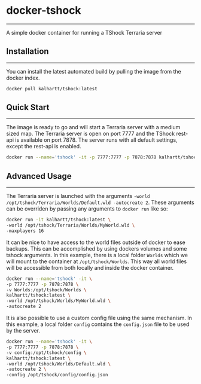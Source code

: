 # docker-tshock
---------------

A simple docker container for running a TShock Terraria server

## Installation
---------------

You can install the latest automated build by pulling the image from
the docker index.

```bash
docker pull kalhartt/tshock:latest
```

## Quick Start
--------------

The image is ready to go and will start a Terraria server with a medium sized
map. The Terraria server is open on port 7777 and the TShock rest-api is
available on port 7878. The server runs with all default settings, except the
rest-api is enabled.

```bash
docker run --name='tshock' -it -p 7777:7777 -p 7878:7878 kalhartt/tshock:latest
```

## Advanced Usage
-----------------

The Terraria server is launched with the arguments
`-world /opt/tshock/Terraria/Worlds/Default.wld -autocreate 2`. These arguments
can be overriden by passing any arguments to `docker run` like so:

```bash
docker run -it kalhartt/tshock:latest \
-world /opt/tshock/Terraria/Worlds/MyWorld.wld \
-maxplayers 16
```

It can be nice to have access to the world files outside of docker to ease
backups. This can be accomplished by using dockers volumes and some tshock
arguments. In this example, there is a local folder `Worlds` which we will
mount to the container at `/opt/tshock/Worlds`. This way all world files will
be accessible from both locally and inside the docker container.

```bash
docker run --name='tshock' -it \
-p 7777:7777 -p 7878:7878 \
-v Worlds:/opt/tshock/Worlds \
kalhartt/tshock:latest \
-world /opt/tshock/Worlds/MyWorld.wld \
-autocreate 2
```

It is also possible to use a custom config file using the same mechanism. In
this example, a local folder `config` contains the `config.json` file to be
used by the server.

```bash
docker run --name='tshock' -it \
-p 7777:7777 -p 7878:7878 \
-v config:/opt/tshock/config \
kalhartt/tshock:latest \
-world /opt/tshock/Worlds/Default.wld \
-autocreate 2 \
-config /opt/tshock/config/config.json
```
